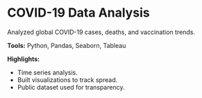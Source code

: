 # COVID-19 Data Analysis

Analyzed global COVID-19 cases, deaths, and vaccination trends.

**Tools:** Python, Pandas, Seaborn, Tableau

**Highlights:**
- Time series analysis.
- Built visualizations to track spread.
- Public dataset used for transparency.